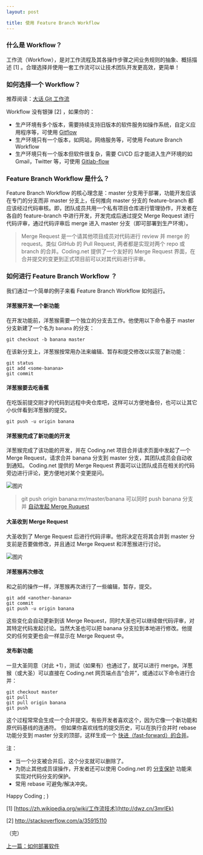 ```yaml
---
layout: post

title: 使用 Feature Branch Workflow
--- 
```

### 什么是 Workflow？
工作流（Workflow），是对工作流程及其各操作步骤之间业务规则的抽象、概括描述 [1] 。合理选择并使用一套工作流可以让技术团队开发更高效，更简单！


### 如何选择一个 Workflow？

推荐阅读：[大话 Git 工作流](https://blog.coding.net/blog/git-workflow) 

Workflow 没有银弹 [2] ，如果你的：

- 生产环境有多个版本，需要持续支持旧版本的软件服务如操作系统，自定义应用程序等，可使用 [Gitflow](https://help.gitcafe.com/practices/workflow)
- 生产环境只有一个版本，如网站，网络服务等，可使用 Feature Branch Workflow
- 生产环境只有一个版本但软件很复杂，需要 CI/CD 后才能进入生产环境的如 Gmail，Twitter 等，可使用 [Gitlab-flow](https://about.gitlab.com/2014/09/29/gitlab-flow/) 


### Feature Branch Workflow 是什么？

Feature Branch Workflow 的核心理念是：master 分支用于部署，功能开发应该在专门的分支而非 master 分支上，任何推向 master 分支的 feature-branch 都应该经过代码审核。即，团队成员共用一个私有项目仓库进行管理协作，开发者在各自的 feature-branch 中进行开发，开发完成后通过提交 Merge Request 进行代码评审，通过代码评审后 merge 进入 master 分支（即可部署到生产环境）。

> Merge Request 是一个请其他项目成员对代码进行 review 并 merge 的 request。类似 GitHub 的 Pull Request, 两者都是实现对两个 repo 或 branch 的合并。Coding.net 提供了一个友好的 Merge Request 界面，在合并提交的变更到正式项目前可以对其代码进行评审。


### 如何进行 Feature Branch Workflow ？

我们通过一个简单的例子来看 Feature Branch Workflow 如何运行。

#### 洋葱猴开发一个新功能

在开发功能前，洋葱猴需要一个独立的分支去工作。他使用以下命令基于 master 分支新建了一个名为 `banana` 的分支：

```
git checkout -b banana master
```

在该新分支上，洋葱猴按常用办法来编辑、暂存和提交修改以实现了新功能：

```
git status
git add <some-banana>
git commit 
```

#### 洋葱猴要去吃香蕉

在吃饭前提交刚才的代码到远程中央仓库吧，这样可以方便地备份，也可以让其它小伙伴看到洋葱猴的提交。

```
git push -u origin banana
```

#### 洋葱猴完成了新功能的开发

洋葱猴完成了该功能的开发，并在 Coding.net 项目合并请求页面中发起了一个 Merge Request，请求合并 banana 分支到 master 分支，其团队成员会自动收到通知。 Coding.net 提供的 Merge Request 界面可以让团队成员在相关的代码旁边进行评论，更方便地对某个变更提问。

 ![图片](https://dn-coding-net-production-pp.qbox.me/79d860ea-56eb-4adf-810b-e8f83403be38.png) 


> git push origin banana:mr/master/banana 可以同时 push banana 分支并 [自动发起 Merge Ruquest](https://coding.net/help/doc/git/git-branch.html#mr)

#### 大圣收到 Merge Request

大圣收到了 Merge Request 后进行代码评审。他将决定在将其合并到 master 分支前是否要做修改，并且通过 Merge Request 和洋葱猴进行讨论。

 ![图片](https://dn-coding-net-production-pp.qbox.me/fdb49937-5e03-4290-ab88-4ea4d8bfb21c.png) 
 
#### 洋葱猴再次修改
和之前的操作一样，洋葱猴再次进行了一些编辑，暂存，提交。

```
git add <another-banana>
git commit 
git push -u origin banana
```

这些变化会自动更新到该 Merge Request，同时大圣也可以继续做代码评审，对其特定代码发起讨论。当然大圣也可以把 banana 分支拉到本地进行修改。他提交的任何变更也会一样显示在 Merge Request 中。

#### 发布新功能

一旦大圣同意（对此 +1），测试（如果有）也通过了，就可以进行 merge。洋葱猴（或大圣）可以直接在 Coding.net 网页端点击“合并”，或通过以下命令进行合并：

```
git checkout master
git pull
git pull origin banana
git push
```

这个过程常常会生成一个合并提交。有些开发者喜欢这个，因为它像一个新功能和原代码基线的连通符。 但如果你喜欢线性的提交历史，可以在执行合并时 rebase 功能分支到 master 分支的顶部，这样生成一个 [快进（fast-forward）的合并](https://coding.net/help/doc/git/git-branch.html#fastforward--mrpr)。
 
注：

- 当一个分支被合并后，这个分支就可以删除了。
- 为防止其他成员误操作，开发者还可以使用 Coding.net 的 [分支保护](https://coding.net/help/doc/git/git-branch.html#section-11) 功能来实现对代码分支的保护。
- 常用 rebase 可避免/解决冲突。


Happy Coding ; )

[1] [https://zh.wikipedia.org/wiki/工作流技术](http://dwz.cn/3mrIEk)

[2] http://stackoverflow.com/a/35915110

（完）

  <div class="footer-nav">
  <div class="left-nav"><i class="fa fa-angle-left"></i><a href="/help/doc/practice/git-deploy.html">上一篇：如何部署软件</a></div>

